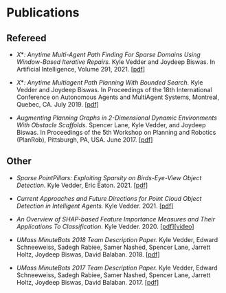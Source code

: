 <head>
<!-- Global site tag (gtag.js) - Google Analytics -->
<script async src="https://www.googletagmanager.com/gtag/js?id=UA-143379317-1"></script>
<script type="text/javascript" src="js/googleanalytics.js"></script>
<meta charset="utf-8">
<meta name="viewport" content="width=device-width, initial-scale=1.0">
<meta name="description" content="Kyle Vedder's Publications">
<meta name="author" content="Kyle Vedder">
<link rel="shortcut icon" href="favicon.ico">
<title>Kyle Vedder's Publications</title>
</head>

# Publications

## Refereed

 - _X_*_: Anytime Multi-Agent Path Finding For Sparse Domains Using Window-Based Iterative Repairs._
Kyle Vedder and Joydeep Biswas.
In Artificial Intelligence, Volume 291, 2021. [[pdf]](publications/expanding_astar_aij.pdf)

 - _X_*_: Anytime Multiagent Path Planning With Bounded Search._
Kyle Vedder and Joydeep Biswas.
In Proceedings of the 18th International Conference on Autonomous Agents and MultiAgent Systems, Montreal, Quebec, CA. July 2019. [[pdf]](publications/expanding_astar_aamas_extended_abstract.pdf)

 - _Augmenting Planning Graphs in 2-Dimensional Dynamic Environments With Obstacle Scaffolds._
Spencer Lane, Kyle Vedder, and Joydeep Biswas.
In Proceedings of the 5th Workshop on Planning and Robotics (PlanRob), Pittsburgh, PA, USA. June 2017. [[pdf]](publications/ScaffoldsLaneVedderBiswasPlanRob2017.pdf)



## Other

- _Sparse PointPillars: Exploiting Sparsity on Birds-Eye-View Object Detection._ Kyle Vedder, Eric Eaton. 2021. [[pdf]](publications/sparse_point_pillars_snn_workshop.pdf)

- _Current Approaches and Future Directions for Point Cloud Object Detection in Intelligent Agents._
Kyle Vedder. 2021. [[pdf]](misc/KyleVedderWPEII2021.pdf)

 - _An Overview of SHAP-based Feature Importance Measures and Their Applications To Classification._
Kyle Vedder. 2020. [[pdf]](misc/shap_for_classification.pdf)[[video]](https://www.youtube.com/watch?v=xFFCQVwYeec)

 - _UMass MinuteBots 2018 Team Description Paper._
Kyle Vedder, Edward Schneeweiss, Sadegh Rabiee, Samer Nashed, Spencer Lane, Jarrett Holtz, Joydeep Biswas, David Balaban. 2018. [[pdf]](publications/MinutebotsRoboCupTDP2018.pdf)

 - _UMass MinuteBots 2017 Team Description Paper._
Kyle Vedder, Edward Schneeweiss, Sadegh Rabiee, Samer Nashed, Spencer Lane, Jarrett Holtz, Joydeep Biswas, David Balaban. 2017. [[pdf]](publications/MinutebotsRoboCupTDP2017.pdf)